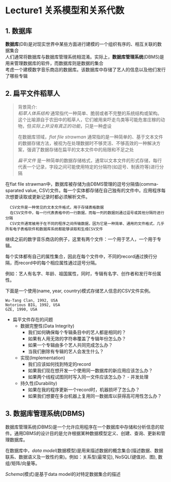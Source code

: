 # Lecture1 关系模型和关系代数

## 1. 数据库

**数据库**(DB)是对现实世界中某些方面进行建模的一个组织有序的、相互关联的数据集合  
人们通常将数据库与数据库管理系统相混淆。实际上，**数据库管理系统**(DBMS)是用来管理数据库的软件，而数据库则是数据的集合  
考虑一个建模数字音乐商店的数据库。该数据库中存储了艺人的信息以及他们发行了哪些专辑

## 2. 扁平文件稻草人

> 背景简介:  
> *稻草人体系结构* 通常指代一种简单、脆弱或者不完整的系统结构或架构。这个比喻源自于农田中的稻草人，它们被用来吓走鸟类等可能危害庄稼的动物，但*实际上并没有真正的功能*，只是一种虚设
>
> 在数据库领域，*flat file strawman* 通常指的是一种简单的、基于文本文件的数据存储方法，被视为在处理数据时不够灵活、不够高效的一种解决方案，强调了数据存储在扁平的文本文件中的局限和不足之处
>
> *扁平文件* 是一种简单的数据存储格式，通常以文本文件的形式存储，每行代表一个记录，字段之间可能使用特定的分隔符(如逗号、制表符等)进行分隔

在flat file strawman中，数据库被存储为由DBMS管理的逗号分隔值(comma-sparated value, CSV)文件。每一个实体都存储在自己独有的文件中。应用程序每次想要读取或更新记录时都必须解析文件。

      CSV文件是一种常见的文本文件格式，用于存储表格数据
      在CSV文件中，每一行代表表格中的一行数据，而每一列的数据则通过逗号或其他分隔符进行分隔
      CSV文件通常被用于在不同的程序之间传输数据，因为它是一种简单、通用的文件格式，几乎所有电子表格软件和数据库系统都能够读取和生成CSV文件

继续之前的数字音乐商店的例子，这里有两个文件：一个用于艺人，一个用于专辑。  

每个实体都有自己的属性集合，因此在每个文件中，不同的record通过换行分隔，而record中的每个相应属性通过逗号分隔。  

例如：艺人有名字、年龄、祖国属性，同时，专辑有名字、创作者和发行年份属性。  

下面是一个使用(name, year, country)模式存储艺人信息的CSV文件实例。

    Wu-Tang Clan, 1992, USA
    Notorious BIG, 1992, USA
    GZE, 1990, USA

- 扁平文件存在的问题
  - 数据完整性(Data Integrity)
    - 我们如何确保每个专辑条目中的艺人都是相同的？
    - 如果有人用无效的字符串覆盖了专辑年份怎么办？
    - 如果一个专辑由多个艺人共同完成怎么办？
    - 当我们删除有专辑的艺人会发生什么？
  - 实现(Implementation)
    - 我们应该如何找到特定的record
    - 如果我们现在想开发一个使用同一数据库的新应用应该怎么办？
    - 如果两个线程试图同时写入同一文件应该怎么办？ - 并发处理
  - 持久性(Durability)
    - 如果在我的程序更新一个record时，机器损坏了怎么办？
    - 如果我们想要在多台机器上复用同一数据库以获得高可用性怎么办？

## 3. 数据库管理系统(DBMS)

数据库管理系统(DBMS)是一个允许应用程序在一个数据库中存储和分析信息的软件。通用DBMS的设计目的是允许根据某种数据模型定义、创建、查询、更新和管理数据库。  

在数据库中，*data model*(数据模型)是用来描述数据的概念集合(描述数据、数据联系、数据语义及一致性约束)。例如：关系型(最常见), NoSQL(键值对、图), 数组/矩阵/向量等。  

*Schema*(模式)是基于data model的对特定数据集合的描述
